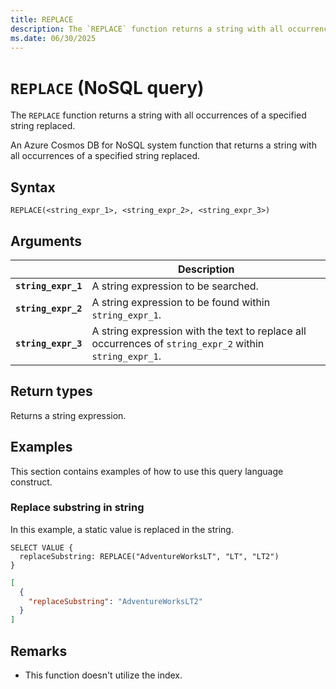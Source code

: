 ```yaml
---
title: REPLACE
description: The `REPLACE` function returns a string with all occurrences of a specified string replaced.
ms.date: 06/30/2025
---
```


# `REPLACE` (NoSQL query)

The `REPLACE` function returns a string with all occurrences of a specified string replaced.

An Azure Cosmos DB for NoSQL system function that returns a string with all occurrences of a specified string replaced.

## Syntax

```nosql
REPLACE(<string_expr_1>, <string_expr_2>, <string_expr_3>)
```

## Arguments

| | Description |
| --- | --- |
| **`string_expr_1`** | A string expression to be searched. |
| **`string_expr_2`** | A string expression to be found within `string_expr_1`. |
| **`string_expr_3`** | A string expression with the text to replace all occurrences of `string_expr_2` within `string_expr_1`. |

## Return types

Returns a string expression.

## Examples

This section contains examples of how to use this query language construct.

### Replace substring in string

In this example, a static value is replaced in the string.

```nosql
SELECT VALUE {
  replaceSubstring: REPLACE("AdventureWorksLT", "LT", "LT2")
}
```

```json
[
  {
    "replaceSubstring": "AdventureWorksLT2"
  }
]
```

## Remarks

- This function doesn't utilize the index.
